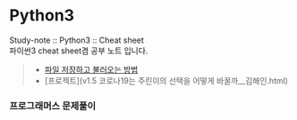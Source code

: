 # Python3
Study-note :: Python3 :: Cheat sheet  
파이썬3 cheat sheet겸 공부 노트 입니다.  

> - [파일 저장하고 불러오는 방법](read-save-file.html)  
> - [프로젝트](v1.5 코로나19는 주린이의 선택을 어떻게 바꿀까__김해인.html) 
### 프로그래머스 문제풀이
> 
>
>
